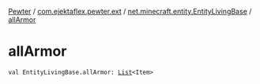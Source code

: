 [Pewter](../../index.md) / [com.ejektaflex.pewter.ext](../index.md) / [net.minecraft.entity.EntityLivingBase](index.md) / [allArmor](./all-armor.md)

# allArmor

`val EntityLivingBase.allArmor: `[`List`](https://kotlinlang.org/api/latest/jvm/stdlib/kotlin.collections/-list/index.html)`<Item>`